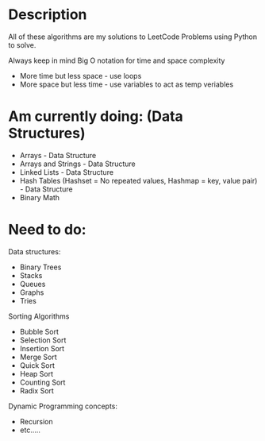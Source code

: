# Description
All of these algorithms are my solutions to LeetCode Problems using Python to solve.

Always keep in mind Big O notation for time and space complexity
* More time but less space - use loops
* More space but less time - use variables to act as temp veriables

# Am currently doing: (Data Structures)
* Arrays - Data Structure
* Arrays and Strings - Data Structure
* Linked Lists - Data Structure
* Hash Tables (Hashset = No repeated values, Hashmap = key, value pair) - Data Structure
* Binary Math

# Need to do:
Data structures:
* Binary Trees
* Stacks
* Queues
* Graphs
* Tries

Sorting Algorithms
* Bubble Sort
* Selection Sort
* Insertion Sort
* Merge Sort
* Quick Sort
* Heap Sort
* Counting Sort
* Radix Sort

Dynamic Programming concepts:
* Recursion
* etc.....
